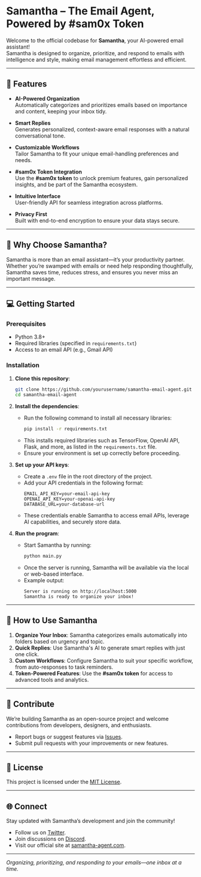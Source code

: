 
# Samantha – The Email Agent, Powered by #sam0x Token  

Welcome to the official codebase for **Samantha**, your AI-powered email assistant!  
Samantha is designed to organize, prioritize, and respond to emails with intelligence and style, making email management effortless and efficient.  

---

## 🚀 Features  

- **AI-Powered Organization**  
  Automatically categorizes and prioritizes emails based on importance and content, keeping your inbox tidy.  

- **Smart Replies**  
  Generates personalized, context-aware email responses with a natural conversational tone.  

- **Customizable Workflows**  
  Tailor Samantha to fit your unique email-handling preferences and needs.  

- **#sam0x Token Integration**  
  Use the **#sam0x token** to unlock premium features, gain personalized insights, and be part of the Samantha ecosystem.  

- **Intuitive Interface**  
  User-friendly API for seamless integration across platforms.  

- **Privacy First**  
  Built with end-to-end encryption to ensure your data stays secure.  

---

## 📖 Why Choose Samantha?  

Samantha is more than an email assistant—it’s your productivity partner. Whether you’re swamped with emails or need help responding thoughtfully, Samantha saves time, reduces stress, and ensures you never miss an important message.  

---

## 💻 Getting Started  

### Prerequisites  

- Python 3.8+  
- Required libraries (specified in `requirements.txt`)  
- Access to an email API (e.g., Gmail API)  

### Installation  

1. **Clone this repository**:  
   ```bash  
   git clone https://github.com/yourusername/samantha-email-agent.git  
   cd samantha-email-agent  
   ```  

2. **Install the dependencies**:  
   - Run the following command to install all necessary libraries:  
     ```bash  
     pip install -r requirements.txt  
     ```  
   - This installs required libraries such as TensorFlow, OpenAI API, Flask, and more, as listed in the `requirements.txt` file.  
   - Ensure your environment is set up correctly before proceeding.  

3. **Set up your API keys**:  
   - Create a `.env` file in the root directory of the project.  
   - Add your API credentials in the following format:  
     ```plaintext  
     EMAIL_API_KEY=your-email-api-key  
     OPENAI_API_KEY=your-openai-api-key  
     DATABASE_URL=your-database-url  
     ```  
   - These credentials enable Samantha to access email APIs, leverage AI capabilities, and securely store data.  

4. **Run the program**:  
   - Start Samantha by running:  
     ```bash  
     python main.py  
     ```  
   - Once the server is running, Samantha will be available via the local or web-based interface.  
   - Example output:  
     ```
     Server is running on http://localhost:5000
     Samantha is ready to organize your inbox!
     ```  

---

## 🌟 How to Use Samantha  

1. **Organize Your Inbox**: Samantha categorizes emails automatically into folders based on urgency and topic.  
2. **Quick Replies**: Use Samantha's AI to generate smart replies with just one click.  
3. **Custom Workflows**: Configure Samantha to suit your specific workflow, from auto-responses to task reminders.  
4. **Token-Powered Features**: Use the **#sam0x token** for access to advanced tools and analytics.  

---

## 🤝 Contribute  

We’re building Samantha as an open-source project and welcome contributions from developers, designers, and enthusiasts.  
- Report bugs or suggest features via [Issues](https://github.com/samanthaagent/protocol-SAM0X/issues).  
- Submit pull requests with your improvements or new features.  

---

## 📜 License  

This project is licensed under the [MIT License](LICENSE).  

---

## 🌐 Connect  

Stay updated with Samantha’s development and join the community!  
- Follow us on [Twitter](https://twitter.com/Samanth59390439).  
- Join discussions on [Discord](https://discord.gg/samantha-email-agent).  
- Visit our official site at [samantha-agent.com](https://samanthaagent.com).  

---

_Organizing, prioritizing, and responding to your emails—one inbox at a time._
